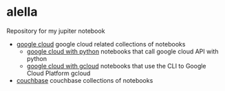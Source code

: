 # alella
Repository for my jupiter notebook
- [google cloud](google%20cloud) google cloud related collections of notebooks
  - [google cloud with python](google%20cloud/google%20cloud%20with%20python) notebooks that call google cloud API with python
  - [google cloud with gcloud](google%20cloud/google%20cloud%20with%20gcloud) notebooks that use the CLI to Google Cloud Platform gcloud
- [couchbase](couchbase) couchbase collections of notebooks
